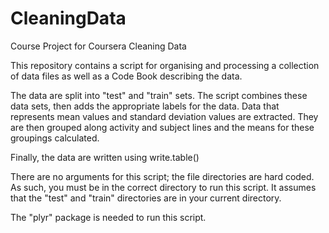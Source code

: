 # CleaningData
Course Project for Coursera Cleaning Data

This repository contains a script for organising and processing a collection of data files as well as a Code Book describing the data.

The data are split into "test" and "train" sets.  The script combines these data sets, then adds the appropriate labels for the data.  Data that represents mean values and standard deviation values are extracted.  They are then grouped along activity and subject lines and the means for these groupings calculated.

Finally, the data are written using write.table()

There are no arguments for this script; the file directories are hard coded.  As such, you must be in the correct directory to run this script. It assumes that the "test" and "train" directories are in your current directory.

The "plyr" package is needed to run this script.

